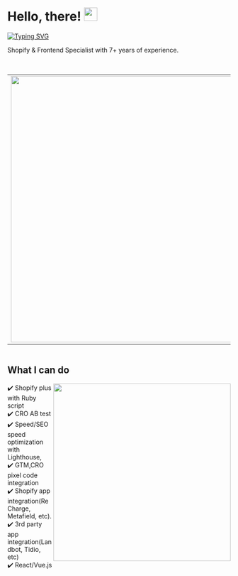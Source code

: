 # Hello, there! <img src="https://raw.githubusercontent.com/MartinHeinz/MartinHeinz/master/wave.gif" width="30px">

[![Typing SVG](https://readme-typing-svg.herokuapp.com?font=Pacifico&color=%2336BCF7&size=40&vCenter=true&width=850&height=60&lines=7%2B+years+of+hands-on+experience+in+programming;Shopify+Theme+Developer+%26+Frontend+Specialist;Shopify+plus+with+Ruby+script+%2F+CRO+AB+test;Speed%2FSEO+speed+optimization+with+Lighthouse;Shopify+app+integration(ReCharge%2C+Metafield%2C+etc);3rd+party+app+integration(Landbot%2C+Tidio%2C+etc))](https://git.io/typing-svg)
<!--
**magictales/magictales** is a ✨ _special_ ✨ repository because its `README.md` (this file) appears on your GitHub profile.

Here are some ideas to get you started:

- 🔭 I’m currently working on ...
- 🌱 I’m currently learning ...
- 👯 I’m looking to collaborate on ...
- 🤔 I’m looking for help with ...
- 💬 Ask me about ...
- 📫 How to reach me: ...
- 😄 Pronouns: ...
- ⚡ Fun fact: ...
-->

Shopify & Frontend Specialist with 7+ years of experience.

</br>

<table>
<tbody>
  <tr>
    <td style="width: 50%;">
      <img src="https://user-images.githubusercontent.com/83643063/137224948-ee4962d2-a60a-4409-86d9-79960a72c400.png" width="600">      
    </td>
    <td style="width: 50%;">
<!--       <img src="https://user-images.githubusercontent.com/83643063/137223808-b3a7993a-3880-426a-99de-036ca0d19969.jpg" width="600">   -->
      <img src="https://user-images.githubusercontent.com/83643063/137243258-1282be89-a4f0-4af5-bdb6-1f9198274cfa.jpg" width="600">  
    </td>
  </tr>    
</tbody>
</table>

<div style="display: flex;justify-content:space-between;align-items: center;">
  
</div>
  
<div align="center">
  <!-- <a href="https://badges.pufler.dev">
    <img src="https://badges.pufler.dev/visits/alchemist0404/alchemist0404?style=flat-square&color=black&logo=github">
  </a>
  <a href="https://badges.pufler.dev">
    <img src="https://badges.pufler.dev/years/alchemist0404?style=flat-square&color=black&logo=github">
  </a>
  <a href="https://badges.pufler.dev">
    <img src="https://badges.pufler.dev/repos/alchemist0404?style=flat-square&color=black&logo=github">
  </a>
  <a href="https://badges.pufler.dev">
    <img src="https://badges.pufler.dev/gists/alchemist0404?style=flat-square&color=black&logo=github">
  </a>
  <img src="https://github-profile-trophy.vercel.app/?username=alchemist0404&theme=gruvbox" />-->
</div>

## **What I can do**

<div>
<!-- <img align="right" alt="GIF" src="https://github.com/abhisheknaiidu/abhisheknaiidu/blob/master/code.gif?raw=true" width="400" /> -->
<img align="right" src="https://user-images.githubusercontent.com/83643063/137241590-9faf9b66-d624-448f-86dd-10544fd7d6ae.png" width="400">
✔️ Shopify plus with Ruby script
<br />
✔️ CRO AB test
<br />
✔️ Speed/SEO speed optimization with Lighthouse, 
<br />
✔️ GTM,CRO pixel code integration
<br />
✔️ Shopify app integration(ReCharge, Metafield, etc).
<br />
✔️ 3rd party app integration(Landbot, Tidio, etc)
<br />
✔️ React/Vue.js
<br />
 <!-- ![Snake animation](https://github.com/alchemist0404/alchemist0404/grid-snake.svg) -->
</div>
